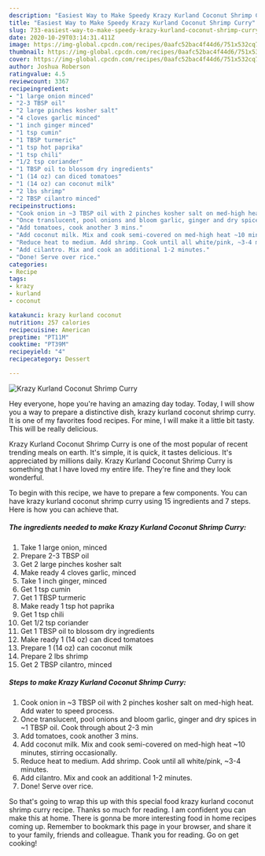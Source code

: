 ```yaml
---
description: "Easiest Way to Make Speedy Krazy Kurland Coconut Shrimp Curry"
title: "Easiest Way to Make Speedy Krazy Kurland Coconut Shrimp Curry"
slug: 733-easiest-way-to-make-speedy-krazy-kurland-coconut-shrimp-curry
date: 2020-10-29T03:14:31.411Z
image: https://img-global.cpcdn.com/recipes/0aafc52bac4f44d6/751x532cq70/krazy-kurland-coconut-shrimp-curry-recipe-main-photo.jpg
thumbnail: https://img-global.cpcdn.com/recipes/0aafc52bac4f44d6/751x532cq70/krazy-kurland-coconut-shrimp-curry-recipe-main-photo.jpg
cover: https://img-global.cpcdn.com/recipes/0aafc52bac4f44d6/751x532cq70/krazy-kurland-coconut-shrimp-curry-recipe-main-photo.jpg
author: Joshua Roberson
ratingvalue: 4.5
reviewcount: 3367
recipeingredient:
- "1 large onion minced"
- "2-3 TBSP oil"
- "2 large pinches kosher salt"
- "4 cloves garlic minced"
- "1 inch ginger minced"
- "1 tsp cumin"
- "1 TBSP turmeric"
- "1 tsp hot paprika"
- "1 tsp chili"
- "1/2 tsp coriander"
- "1 TBSP oil to blossom dry ingredients"
- "1 (14 oz) can diced tomatoes"
- "1 (14 oz) can coconut milk"
- "2 lbs shrimp"
- "2 TBSP cilantro minced"
recipeinstructions:
- "Cook onion in ~3 TBSP oil with 2 pinches kosher salt on med-high heat. Add water to speed process."
- "Once translucent, pool onions and bloom garlic, ginger and dry spices in ~1 TBSP oil. Cook through about 2-3 min"
- "Add tomatoes, cook another 3 mins."
- "Add coconut milk. Mix and cook semi-covered on med-high heat ~10 minutes, stirring occasionally."
- "Reduce heat to medium. Add shrimp. Cook until all white/pink, ~3-4 minutes."
- "Add cilantro. Mix and cook an additional 1-2 minutes."
- "Done! Serve over rice."
categories:
- Recipe
tags:
- krazy
- kurland
- coconut

katakunci: krazy kurland coconut 
nutrition: 257 calories
recipecuisine: American
preptime: "PT11M"
cooktime: "PT39M"
recipeyield: "4"
recipecategory: Dessert

---
```



![Krazy Kurland Coconut Shrimp Curry](https://img-global.cpcdn.com/recipes/0aafc52bac4f44d6/751x532cq70/krazy-kurland-coconut-shrimp-curry-recipe-main-photo.jpg)

Hey everyone, hope you're having an amazing day today. Today, I will show you a way to prepare a distinctive dish, krazy kurland coconut shrimp curry. It is one of my favorites food recipes. For mine, I will make it a little bit tasty. This will be really delicious.



Krazy Kurland Coconut Shrimp Curry is one of the most popular of recent trending meals on earth. It's simple, it is quick, it tastes delicious. It's appreciated by millions daily. Krazy Kurland Coconut Shrimp Curry is something that I have loved my entire life. They're fine and they look wonderful.


To begin with this recipe, we have to prepare a few components. You can have krazy kurland coconut shrimp curry using 15 ingredients and 7 steps. Here is how you can achieve that.

<!--inarticleads1-->

##### The ingredients needed to make Krazy Kurland Coconut Shrimp Curry:

1. Take 1 large onion, minced
1. Prepare 2-3 TBSP oil
1. Get 2 large pinches kosher salt
1. Make ready 4 cloves garlic, minced
1. Take 1 inch ginger, minced
1. Get 1 tsp cumin
1. Get 1 TBSP turmeric
1. Make ready 1 tsp hot paprika
1. Get 1 tsp chili
1. Get 1/2 tsp coriander
1. Get 1 TBSP oil to blossom dry ingredients
1. Make ready 1 (14 oz) can diced tomatoes
1. Prepare 1 (14 oz) can coconut milk
1. Prepare 2 lbs shrimp
1. Get 2 TBSP cilantro, minced




<!--inarticleads2-->

##### Steps to make Krazy Kurland Coconut Shrimp Curry:

1. Cook onion in ~3 TBSP oil with 2 pinches kosher salt on med-high heat. Add water to speed process.
1. Once translucent, pool onions and bloom garlic, ginger and dry spices in ~1 TBSP oil. Cook through about 2-3 min
1. Add tomatoes, cook another 3 mins.
1. Add coconut milk. Mix and cook semi-covered on med-high heat ~10 minutes, stirring occasionally.
1. Reduce heat to medium. Add shrimp. Cook until all white/pink, ~3-4 minutes.
1. Add cilantro. Mix and cook an additional 1-2 minutes.
1. Done! Serve over rice.




So that's going to wrap this up with this special food krazy kurland coconut shrimp curry recipe. Thanks so much for reading. I am confident you can make this at home. There is gonna be more interesting food in home recipes coming up. Remember to bookmark this page in your browser, and share it to your family, friends and colleague. Thank you for reading. Go on get cooking!
